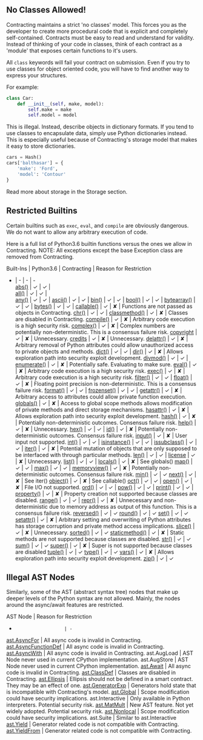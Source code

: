 ## No Classes Allowed!
Contracting maintains a strict 'no classes' model. This forces you as the developer to create more procedural code that is explicit and completely self-contained. Contracts must be easy to read and understand for validity. Instead of thinking of your code in classes, think of each contract as a 'module' that exposes certain functions to it's users.

All `class` keywords will fail your contract on submission. Even if you try to use classes for object oriented code, you will have to find another way to express your structures.

For example:

```python
class Car:
	def __init__(self, make, model):
		self.make = make
		self.model = model
```

This is illegal. Instead, describe objects in dictionary formats. If you tend to use classes to encapsulate data, simply use Python dictionaries instead. This is especially useful because of Contracting's storage model that makes it easy to store dictionaries.

```python
cars = Hash()
cars['balthasar'] = {
	'make': 'Ford',
	'model': 'Contour'
}
```

Read more about storage in the Storage section.

## Restricted Builtins

Certain builtins such as `exec`, `eval`, and `compile` are obviously dangerous. We do not want to allow any arbitrary execution of code.

Here is a full list of Python3.6 builtin functions versus the ones we allow in Contracting. NOTE: All exceptions except the base Exception class are removed from Contracting.

Built-Ins	|	Python3.6	|	Contracting	| Reason for Restriction
-	|	-	|	-	|	-	
[abs()](https://docs.python.org/3/library/functions.html#abs)						|	✓	|	✓	|	
[all()](https://docs.python.org/3/library/functions.html#all)						|	✓	|	✓	|	
[any()](https://docs.python.org/3/library/functions.html#any)						|	✓	|	✓	|
[ascii()](https://docs.python.org/3/library/functions.html#ascii)					|	✓	|	✓	|
[bin()](https://docs.python.org/3/library/functions.html#bin)						|	✓	|	✓	|
[bool()](https://docs.python.org/3/library/functions.html#bool)						|	✓	|	✓	|
[bytearray()](https://docs.python.org/3/library/functions.html#func-bytearray)		|	✓	|	✓	|
[bytes()](https://docs.python.org/3/library/functions.html#func-bytes)				|	✓	|	✓	|
[callable()](https://docs.python.org/3/library/functions.html#callable)				|	✓	|	✘	| Functions are not passed as objects in Contracting.
[chr()](https://docs.python.org/3/library/functions.html#chr)						|	✓	|	✓	|
[classmethod()](https://docs.python.org/3/library/functions.html#classmethod)		|	✓	|	✘	| Classes are disabled in Contracting.
[compile()](https://docs.python.org/3/library/functions.html#compile)				|	✓	|	✘	| Arbitrary code execution is a high security risk.
[complex()](https://docs.python.org/3/library/functions.html#complex)				|	✓	|	✘	| Complex numbers are potentially non-deterministic. This is a consensus failure risk.
[copyright](https://docs.python.org/3/library/constants.html#copyright)				|	✓	|	✘	| Unnecessary.
[credits](https://docs.python.org/3/library/constants.html#credits)					|	✓	|	✘	| Unnecessary.
[delattr()](https://docs.python.org/3/library/functions.html#delattr)				|	✓	|	✘	| Arbitrary removal of Python attributes could allow unauthorized access to private objects and methods.
[dict()](https://docs.python.org/3/library/functions.html#func-dict)				|	✓	|	✓	|
[dir()](https://docs.python.org/3/library/functions.html#dir)						|	✓	|	✘	| Allows exploration path into security exploit development.
[divmod()](https://docs.python.org/3/library/functions.html#divmod)					|	✓	|	✓	|
[enumerate()](https://docs.python.org/3/library/functions.html#enumerate)			|	✓	|	✘	| Potentially safe. Evaluating to make sure.
[eval()](https://docs.python.org/3/library/functions.html#eval)						|	✓	|	✘	| Arbitrary code execution is a high security risk.
[exec()](https://docs.python.org/3/library/functions.html#exec)						|	✓	|	✘	| Arbitrary code execution is a high security risk.
[filter()](https://docs.python.org/3/library/functions.html#filter)					|	✓	|	✓	|
[float()](https://docs.python.org/3/library/functions.html#float)					|	✓	|	✘	| Floating point precision is non-deterministic. This is a consensus failure risk.
[format()](https://docs.python.org/3/library/functions.html#format)					|	✓	|	✓	|
[frozenset()](https://docs.python.org/3/library/functions.html#func-frozenset)		|	✓	|	✓	|
[getattr()](https://docs.python.org/3/library/functions.html#getattr)				|	✓	|	✘	| Arbitrary access to attributes could allow private function execution.
[globals()](https://docs.python.org/3/library/functions.html#globals)				|	✓	|	✘	| Access to global scope methods allows modification of private methods and direct storage mechanisms.
[hasattr()](https://docs.python.org/3/library/functions.html#hasattr)				|	✓	|	✘	| Allows exploration path into security exploit development.
[hash()](https://docs.python.org/3/library/functions.html#hash)						|	✓	|	✘	| Potentially non-deterministic outcomes. Consensus failure risk.
[help()](https://docs.python.org/3/library/functions.html#help)						|	✓	|	✘	| Unnecessary.
[hex()](https://docs.python.org/3/library/functions.html#hex)						|	✓	|	✓	|
[id()](https://docs.python.org/3/library/functions.html#id)							|	✓	|	✘	| Potentially non-deterministic outcomes. Consensus failure risk.
[input()](https://docs.python.org/3/library/functions.html#input)					|	✓	|	✘	| User input not supported.
[int()](https://docs.python.org/3/library/functions.html#int)						|	✓	|	✓	|
[isinstance()](https://docs.python.org/3/library/functions.html#isinstance)			|	✓	|	✓	|
[issubclass()](https://docs.python.org/3/library/functions.html#issubclass)			|	✓	|	✓	|
[iter()](https://docs.python.org/3/library/functions.html#iter)						|	✓	|	✘	| Potential mutation of objects that are only supposed to be interfaced with through particular methods.
[len()](https://docs.python.org/3/library/functions.html#len)						|	✓	|	✓	|
[license](https://docs.python.org/3/library/constants.html#license)					|	✓	|	✘	| Unnecessary.
[list()](https://docs.python.org/3/library/functions.html#func-list)				|	✓	|	✓	|
[locals()](https://docs.python.org/3/library/functions.html#locals)					|	✓	|	✘	| See globals()
[map()](https://docs.python.org/3/library/functions.html#map)						|	✓	|	✓	|
[max()](https://docs.python.org/3/library/functions.html#max)						|	✓	|	✓	|
[memoryview()](https://docs.python.org/3/library/functions.html#func-memoryview)	|	✓	|	✘	| Potentially non-deterministic outcomes. Consensus failure risk.
[min()](https://docs.python.org/3/library/functions.html#min)						|	✓	|	✓
[next()](https://docs.python.org/3/library/functions.html#next)						|	✓	|	✘	| See iter()
[object()](https://docs.python.org/3/library/functions.html#object)					|	✓	|	✘	| See callable()
[oct()](https://docs.python.org/3/library/functions.html#oct)						|	✓	|	✓	|
[open()](https://docs.python.org/3/library/functions.html#open)						|	✓	|	✘	| File I/O not supported.
[ord()](https://docs.python.org/3/library/functions.html#ord)						|	✓	|	✓	|
[pow()](https://docs.python.org/3/library/functions.html#pow)						|	✓	|	✓	|
[print()](https://docs.python.org/3/library/functions.html#print)					|	✓	|	✓	|
[property()](https://docs.python.org/3/library/functions.html#property)				|	✓	|	✘	| Property creation not supported because classes are disabled.
[range()](https://docs.python.org/3/library/functions.html#func-range)				|	✓	|	✓	|
[repr()](https://docs.python.org/3/library/functions.html#repr)						|	✓	|	✘	| Unnecessary and non-deterministic due to memory address as output of this function. This is a consensus failure risk.
[reversed()](https://docs.python.org/3/library/functions.html#reversed)				|	✓	|	✓
[round()](https://docs.python.org/3/library/functions.html#round)					|	✓	|	✓
[set()](https://docs.python.org/3/library/functions.html#func-set)					|	✓	|	✓
[setattr()](https://docs.python.org/3/library/functions.html#setattr)				|	✓	|	✘	| Arbitrary setting and overwriting of Python attributes has storage corruption and private method access implications.
[slice()](https://docs.python.org/3/library/functions.html#slice)					|	✓	|	✘	| Unnecessary.
[sorted()](https://docs.python.org/3/library/functions.html#sorted)					|	✓	|	✓
[staticmethod()](https://docs.python.org/3/library/functions.html#staticmethod)		|	✓	|	✘	| Static methods are not supported because classes are disabled.
[str()](https://docs.python.org/3/library/functions.html#func-str)					|	✓	|	✓
[sum()](https://docs.python.org/3/library/functions.html#sum)						|	✓	|	✓
[super()](https://docs.python.org/3/library/functions.html#super)					|	✓	|	✘	| Super is not supported because classes are disabled
[tuple()](https://docs.python.org/3/library/functions.html#func-tuple)				|	✓	|	✓
[type()](https://docs.python.org/3/library/functions.html#type)						|	✓	|	✓
[vars()](https://docs.python.org/3/library/functions.html#vars)						|	✓	|	✘	| Allows exploration path into security exploit development.
[zip()](https://docs.python.org/3/library/functions.html#zip)						|	✓	|	✓

## Illegal AST Nodes

Similarly, some of the AST (abstract syntax tree) nodes that make up deeper levels of the Python syntax are not allowed. Mainly, the nodes around the async/await features are restricted.

AST Node 				| Reason for Restriction
-						| -
[ast.AsyncFor](https://greentreesnakes.readthedocs.io/en/latest/nodes.html#AsyncFor)			| All async code is invalid in Contracting.
[ast.AsyncFunctionDef](https://greentreesnakes.readthedocs.io/en/latest/nodes.html#AsyncFunctionDef)	| All async code is invalid in Contracting.
[ast.AsyncWith](https://greentreesnakes.readthedocs.io/en/latest/nodes.html#AsyncWith)			| All async code is invalid in Contracting.
ast.AugLoad				| AST Node never used in current CPython implementation.
ast.AugStore			| AST Node never used in current CPython implementation.
[ast.Await](https://greentreesnakes.readthedocs.io/en/latest/nodes.html#Await)				| All async code is invalid in Contracting.
[ast.ClassDef](https://greentreesnakes.readthedocs.io/en/latest/nodes.html#ClassDef)			| Classes are disabled in Contracting.
[ast.Ellipsis](https://greentreesnakes.readthedocs.io/en/latest/nodes.html#Ellipsis)			| Ellipsis should not be defined in a smart contract. They may be an effect of one.
[ast.GeneratorExp](https://greentreesnakes.readthedocs.io/en/latest/nodes.html#GeneratorExp)		| Generators hold state that is incompatible with Contracting's model.
[ast.Global](https://greentreesnakes.readthedocs.io/en/latest/nodes.html#Global)				| Scope modification could have security implications.
ast.Interactive			| Only available in Python interpreters. Potential security risk.
[ast.MatMult](https://greentreesnakes.readthedocs.io/en/latest/nodes.html#MatMult)				| New AST feature. Not yet widely adopted. Potential security risk.
[ast.Nonlocal](https://greentreesnakes.readthedocs.io/en/latest/nodes.html#Nonlocal)			| Scope modification could have security implications.
ast.Suite				| Similar to ast.Interactive
[ast.Yield](https://greentreesnakes.readthedocs.io/en/latest/nodes.html#Yield)				| Generator related code is not compatible with Contracting.
[ast.YieldFrom](https://greentreesnakes.readthedocs.io/en/latest/nodes.html#YieldFrom)			| Generator related code is not compatible with Contracting.